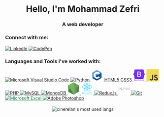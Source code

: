 

<h1 align="center">Hello, I'm Mohammad Zefri</h1>
<h3 align="center">A web developer</h3>
<h3 align="left">Connect with me:</h3>
<div align="left">
  <a href="https://linkedin.com/in/mohammad-zefri" target="_blank">
    <img align="center" src="https://raw.githubusercontent.com/rahuldkjain/github-profile-readme-generator/master/src/images/icons/Social/linked-in-alt.svg" alt="LinkedIn" height="30" width="40" />
  </a>
  
  <a href="https://codepen.io/" target="_blank">
    <img align="center" src="https://raw.githubusercontent.com/rahuldkjain/github-profile-readme-generator/master/src/images/icons/Social/codepen.svg" alt="CodePen" height="30" width="40" />
  </a>
</div>


<h3 align="left">Languages and Tools I've worked with:</h3>
<div align="left">
  <a href="https://code.visualstudio.com/" target="_blank" rel="noreferrer">
    <img src="https://visualstudio.microsoft.com/wp-content/uploads/2019/09/vs-code-responsive-01-1.png" alt="Microsoft Visual Studio Code" height="40" />
  </a>
  <a href="https://www.python.org/" target="_blank" rel="noreferrer">
    <img src="https://devguide.python.org/_static/python-logo.svg" alt="Python" height="40" />
  </a>
      <a href="https://www.open-std.org/jtc1/sc22/wg14/" target="_blank" rel="noreferrer">
    <img src="https://raw.githubusercontent.com/github/explore/f3e22f0dca2be955676bc70d6214b95b13354ee8/topics/c/c.png" alt="C" height="40" />
  </a>
  <a href="https://html.spec.whatwg.org/multipage/" target="_blank" rel="noreferrer">    
    HTML5
  </a>
  <a href="https://www.w3.org/TR/css3-roadmap/" target="_blank" rel="noreferrer">
    CSS3
  </a>
    <a href="https://getbootstrap.com/" target="_blank" rel="noreferrer" >
      <img src="https://raw.githubusercontent.com/devicons/devicon/master/icons/bootstrap/bootstrap-plain-wordmark.svg" alt="Bootstrap" height="40" />
  </a>
  <a href="https://developer.mozilla.org/en-US/docs/Web/JavaScript" target="_blank" rel="noreferrer">
    <img src="https://raw.githubusercontent.com/github/explore/80688e429a7d4ef2fca1e82350fe8e3517d3494d/topics/javascript/javascript.png" alt="JavaScript" height="40" />
  </a>
    <a href="https://www.php.net/" target="_blank" rel="noreferrer">
      <img src="https://www.php.net/images/php8/logo_php8_3.svg" alt="PHP" height="40" />
  </a>

  <a href="https://www.mysql.com/" target="_blank" rel="noreferrer">
    <img src="https://www.mysql.com/common/logos/mysql-logo.svg?v2" alt="MySQL" height="40" />
  </a>
    <a href="https://www.mongodb.com/" target="_blank" rel="noreferrer">
      <img src="https://webimages.mongodb.com/_com_assets/cms/kuyj3d95v5vbmm2f4-horizontal_white.svg?auto=format%252Ccompress" alt="MongoDB" height="40" />
  </a>
      <a href="https://nodejs.org/en/" target="_blank" rel="noreferrer">
      <img src="https://raw.githubusercontent.com/github/explore/80688e429a7d4ef2fca1e82350fe8e3517d3494d/topics/nodejs/nodejs.png" alt="Node.js" height="40" />
  </a>
    <a href="https://react.dev/" target="_blank" rel="noreferrer">
      <img src="https://raw.githubusercontent.com/devicons/devicon/master/icons/react/react-original-wordmark.svg" alt="React.js" height="40" />
  </a>
      <a href="https://redux.js.org/" target="_blank" rel="noreferrer">
        <img src="https://redux.js.org/img/redux.svg" alt="Redux.js" height="40" />
  </a>

  <a href="https://expressjs.com/" target="_blank" rel="noreferrer">
    <img src="https://raw.githubusercontent.com/github/explore/80688e429a7d4ef2fca1e82350fe8e3517d3494d/topics/express/express.png" alt="Express.js" height="40" />
  </a>
  <a href="https://git-scm.com/" target="_blank" rel="noreferrer">
    <img src="https://git-scm.com/images/logo@2x.png" alt="Git" height="40" />
  </a>
  <a href="https://www.microsoft.com/en-us/microsoft-365/excel" target="_blank" rel="noreferrer" style="color: #107c41;">
    <img src="https://upload.wikimedia.org/wikipedia/commons/thumb/3/31/Microsoft_Office_Excel_%282013%E2%80%932019%29.svg/150px-Microsoft_Office_Excel_%282013%E2%80%932019%29.svg.png" alt="Microsoft Excel" height="40" />
  </a>
  <a href="https://www.adobe.com/products/photoshop.html" target="_blank" rel="noreferrer">
    <img src="https://www.adobe.com/cc-shared/assets/img/product-icons/svg/photoshop-40.svg" alt="Adobe Photoshop" height="40" />
  </a>
</div>
<br />
<div align="center"><img align="center" src="https://github-readme-stats.vercel.app/api/top-langs?username=cinerelan&show_icons=true&locale=en&layout=compact" alt="cinerelan's most used langs" /></div>




